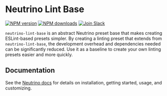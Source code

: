 # Neutrino Lint Base
[![NPM version][npm-image]][npm-url] [![NPM downloads][npm-downloads]][npm-url] [![Join Slack][slack-image]][slack-url]

`neutrino-lint-base` is an abstract Neutrino preset base that makes creating ESLint-based presets simpler. By creating
a linting preset that extends from `neutrino-lint-base`, the development overhead and dependencies needed can be
significantly reduced. Use it as a baseline to create your own linting presets easier and more quickly.

## Documentation

See the [Neutrino docs](https://neutrino.js.org/presets/neutrino-lint-base/)
for details on installation, getting started, usage, and customizing.

[npm-image]: https://img.shields.io/npm/v/neutrino-lint-base.svg
[npm-downloads]: https://img.shields.io/npm/dt/neutrino-lint-base.svg
[npm-url]: https://npmjs.org/package/neutrino-lint-base
[slack-image]: https://neutrino-slack.herokuapp.com/badge.svg
[slack-url]: https://neutrino-slack.herokuapp.com/
